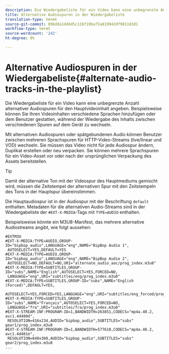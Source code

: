 ```yaml
---
description: Die Wiedergabeliste für ein Video kann eine unbegrenzte Anzahl alternativer Audiospuren für den Hauptvideoinhalt angeben. Beispielsweise können Sie Ihren Videoinhalten verschiedene Sprachen hinzufügen oder dem Benutzer gestatten, während der Wiedergabe des Inhalts zwischen verschiedenen Spuren auf dem Gerät zu wechseln.
title: Alternative Audiospuren in der Wiedergabeliste
translation-type: tm+mt
source-git-commit: 89bdda1d4bd5c126f19ba75a819942df901183d1
workflow-type: tm+mt
source-wordcount: '242'
ht-degree: 0%

---
```



# Alternative Audiospuren in der Wiedergabeliste{#alternate-audio-tracks-in-the-playlist}

Die Wiedergabeliste für ein Video kann eine unbegrenzte Anzahl alternativer Audiospuren für den Hauptvideoinhalt angeben. Beispielsweise können Sie Ihren Videoinhalten verschiedene Sprachen hinzufügen oder dem Benutzer gestatten, während der Wiedergabe des Inhalts zwischen verschiedenen Spuren auf dem Gerät zu wechseln.

Mit alternativen Audiospuren oder spätgebundenen Audio können Benutzer zwischen mehreren Sprachspuren für HTTP-Video-Streams (live/linear und VOD) wechseln. Sie müssen das Video nicht für jede Audiospur ändern, Duplikat erstellen oder neu verpacken. Sie können mehrere Sprachspuren für ein Video-Asset vor oder nach der ursprünglichen Verpackung des Assets bereitstellen.

>[!TIP]
>
>Damit der alternative Ton mit der Videospur des Hauptmediums gemischt wird, müssen die Zeitstempel der alternativen Spur mit den Zeitstempeln des Tons in der Hauptspur übereinstimmen.

Die Hauptaudiospur ist in der Audiospur mit der Beschriftung `default` enthalten. Metadaten für die alternativen Audio-Streams sind in der Wiedergabeliste der `#EXT-X-MEDIA`-Tags mit `TYPE=AUDIO` enthalten.

Beispielsweise könnte ein M3U8-Manifest, das mehrere alternative Audiostreams angibt, wie folgt aussehen:

```
#EXTM3U
#EXT-X-MEDIA:TYPE=AUDIO,GROUP-ID="bipbop_audio",LANGUAGE="eng",NAME="BipBop Audio 1",
 AUTOSELECT=YES,DEFAULT=YES
#EXT-X-MEDIA:TYPE=AUDIO,GROUP-ID="bipbop_audio",LANGUAGE="eng",NAME="BipBop Audio 2",
 AUTOSELECT=NO,DEFAULT=NO,URI="alternate_audio_aac/prog_index.m3u8"
#EXT-X-MEDIA:TYPE=SUBTITLES,GROUP-ID="subs",NAME="English",AUTOSELECT=YES,FORCED=NO,
 LANGUAGE="eng",URI="subtitles/eng/prog_index.m3u8"
#EXT-X-MEDIA:TYPE=SUBTITLES,GROUP-ID="subs",NAME="English (Forced)",DEFAULT=YES,
 AUTOSELECT=YES,FORCED=YES,LANGUAGE="eng",URI="subtitles/eng_forced/prog_index.m3u8"
#EXT-X-MEDIA:TYPE=SUBTITLES,GROUP-ID="subs",NAME="Français",AUTOSELECT=YES,FORCED=NO,
 LANGUAGE="fra",URI="subtitles/fra/prog_index.m3u8"
#EXT-X-STREAM-INF:PROGRAM-ID=1,BANDWIDTH=263851,CODECS="mp4a.40.2, avc1.4d400d",
 RESOLUTION=416x234,AUDIO="bipbop_audio",SUBTITLES="subs" 
gear1/prog_index.m3u8
#EXT-X-STREAM-INF:PROGRAM-ID=1,BANDWIDTH=577610,CODECS="mp4a.40.2, avc1.4d401e",
 RESOLUTION=640x360,AUDIO="bipbop_audio",SUBTITLES="subs"
gear2/prog_index.m3u8
...
```

